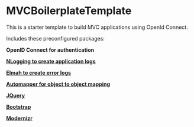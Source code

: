 # MVCBoilerplateTemplate
This is a starter template to build MVC applications using OpenId Connect.

Includes these preconfigured packages:

<p><b>OpenID Connect for authentication <a href="https://en.wikipedia.org/wiki/OpenID_Connect"</a> </b></p>
<p><b>NLogging to create application logs <a href="http://nlog-project.org/"</a> </b></p>
<p><b>Elmah to create error logs <a href="https://github.com/elmah/Elmah"</a> </b></p>
<p><b>Automapper for object to object mapping <a href="https://github.com/AutoMapper/AutoMapper"</a> </b></p>
<p><b>JQuery <a href="https://api.jquery.com/"</a> </b></p>
<p><b>Bootstrap <a href="http://getbootstrap.com/"</a> </b></p>
<p><b>Modernizr <a href="https://modernizr.com/"</a> </b></p>
